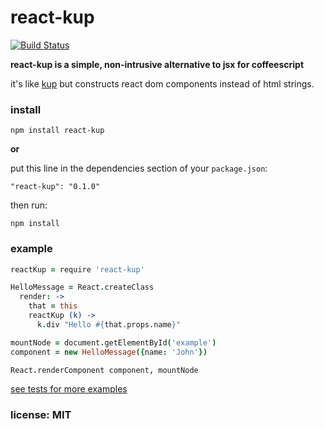 # react-kup

[![Build Status](https://travis-ci.org/snd/react-kup.png)](https://travis-ci.org/snd/react-kup)

**react-kup is a simple, non-intrusive alternative to jsx for coffeescript**

it's like [kup](https://github.com/snd/kup) but constructs react dom components instead of html strings.

### install

```
npm install react-kup
```

**or**

put this line in the dependencies section of your `package.json`:

```
"react-kup": "0.1.0"
```

then run:

```
npm install
```

### example

```coffeescript
reactKup = require 'react-kup'

HelloMessage = React.createClass
  render: ->
    that = this
    reactKup (k) ->
      k.div "Hello #{that.props.name}"

mountNode = document.getElementById('example')
component = new HelloMessage({name: 'John'})

React.renderComponent component, mountNode
```

[see tests for more examples](test/react-kup.coffee)

### license: MIT
